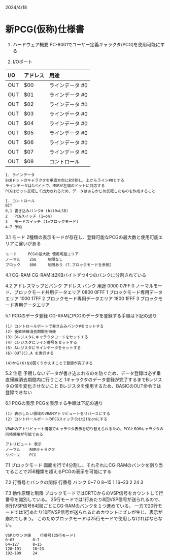 2024/4/18

# 新PCG(仮称)仕様書


1. ハードウェア概要
	PC-8001でユーザー定義キャラクタ(PCG)を使用可能にする


1. I/Oポート

|I/O|アドレス|用途|
|:--|:--|:--|
|OUT|$00|ラインデータ #0|
|OUT|$01|ラインデータ #0|
|OUT|$02|ラインデータ #0|
|OUT|$03|ラインデータ #0|
|OUT|$04|ラインデータ #0|
|OUT|$05|ラインデータ #0|
|OUT|$06|ラインデータ #0|
|OUT|$07|ラインデータ #0|
|OUT|$08|コントロール|


	1. ラインデータ
	8x8ドットのキャラクタを垂直方向に8分割し、上からライン#0とする
	ラインデータは1バイトで、MSBが左端のドットに対応する
	PCGはビット反転して出力されるため、データはあらかじめ反転したものを作成すること

	1. コントロール
	BIT
	0,1	書き込みバンク# (bit0=LSB)
	2	PCGスイッチ (1=on)
	3	モードスイッチ (1=ブロックモード)
	4~7	予約


3.1 モード
	2種類の表示モードが存在し、登録可能なPCGの最大数と使用可能エリアに違いがある

	モード		PCGの最大数	使用可能エリア
	ノーマル	256		制限なし
	ブロック	800		制限あり (7.ブロックモードを参照)


4.1 CG-RAM
	CG-RAMは2KBバイトずつ4つのバンクに分割されている

4.2 アドレスマップとバンク
	アドレス	バンク	用途
	$0000~$07FF	0	ノーマルモード、ブロックモード共用データエリア
	$0800~$0FFF	1	ブロックモード専用データエリア
	$1000~$17FF	2	ブロックモード専用データエリア
	$1800~$1FFF	3	ブロックモード専用データエリア


5.1 PCGのデータ登録
	CG-RAMにPCGのデータを登録する手順は下記の通り

	(1) コントロールポートで書き込みバンク#をセットする
	(2) 垂直帰線消去期間を待機
	(3) Bレジスタにキャラクタコードをセットする
	(4) Cレジスタにライン番号をセットする
	(5) Aレジスタにラインデータをセットする
	(6) OUT(C),A を実行する

	(4)から(6)を8回くりかえすことで登録が完了する

5.2 注意
	予期しないデータが書き込まれるのを防ぐため、データ登録は必ず垂直帰線消去期間内に行うこと
	1キャラクタのデータ登録が完了するまでBレジスタの値を変化させないこと
	Bレジスタを使用するため、BASICのOUT命令では登録できない


6.1 PCGの表示
	PCGを表示する手順は下記の通り

	(1) 表示したい領域のVRAMアトリビュートをリバースにする
	(2) コントロールポートのPCGスイッチ(bit2)をonにする

	VRAMのアトリビュート情報でキャラクタ表示を切り替えられるため、PCGとROMキャラクタの同時使用が可能である

	アトリビュート	表示
	ノーマル	ROMキャラクタ
	リバース	PCG


7.1 ブロックモード
	画面を行で4分割し、それぞれにCG-RAMのバンクを割り当てることで256種類を超えるPCGの表示を可能にする

7.2 行番号とバンクの関係
	行番号	バンク
	0~7	0
	8~15	1
	16~23	2
	24	3

7.3 動作原理と制限
	ブロックモードではCRTCからのVSP信号をカウントして行番号を識別している。
	25行モードでは1行あたり8回VSP信号が送られるので、8行(VSP信号64回)ごとにCG-RAMのバンクを１つ進めている。
	一方で20行モードでは1行あたり10回VSP信号が送られるためカウントにズレが生じ、表示が崩れてしまう。
	このためブロックモードは25行モードで使用しなければならない。

	VSPカウンタ値	行番号(25行モード)
	0~63		0~7
	64~127		8~15
	128~191		16~23
	192~199		24



